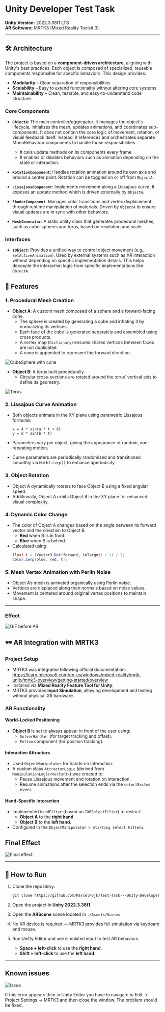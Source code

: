 # Unity Developer Test Task

**Unity Version:** 2022.3.38f1 LTS  
**AR Software:** MRTK3 (Mixed Reality Toolkit 3)

---

## 🛠️ Architecture

The project is based on a **component-driven architecture**, aligning with Unity's best practices. Each object is composed of specialized, reusable components responsible for specific behaviors. This design provides:

* **Modularity** – Clear separation of responsibilities.
* **Scalability** – Easy to extend functionality without altering core systems.
* **Maintainability** – Clean, testable, and easy-to-understand code structure.

### Core Components

* **`ObjectA`**: The main controller/aggregator. It manages the object's lifecycle, initializes the mesh, updates animations, and coordinates sub-components. It does not contain the core logic of movement, rotation, or visual feedback itself. Instead, it references and orchestrates separate MonoBehaviour components to handle those responsibilities.

  * It calls update methods on its components every frame.
  * It enables or disables behaviors such as animation depending on the state or interaction.

* **`RotationComponent`**: Handles rotation animation around its own axis and around a center point. Rotation can be toggled on or off from `ObjectA`.

* **`LissajousComponent`**: Implements movement along a Lissajous curve. It exposes an update method which is driven externally by `ObjectA`.

* **`ShaderComponent`**: Manages color transitions and vertex displacement through runtime manipulation of materials. Driven by `ObjectA` to ensure visual updates are in sync with other behaviors.

* **`MeshGenerator`**: A static utility class that generates procedural meshes, such as cube-spheres and torus, based on resolution and scale.

### Interfaces

* **`IObject`**: Provides a unified way to control object movement (e.g., `SetActiveAnimation`). Used by external systems such as XR interaction without depending on specific implementation details. This helps decouple the interaction logic from specific implementations like `ObjectA`.


## 🚀 Features

### 1. Procedural Mesh Creation

- **Object A**: A custom mesh composed of a sphere and a forward-facing cone.
  - The sphere is created by generating a cube and inflating it by normalizing its vertices.
  - Each face of the cube is generated separately and assembled using cross products.
  - A vertex map (`Dictionary`) ensures shared vertices between faces are not duplicated.
  - A cone is appended to represent the forward direction.

![CubeSphere with cone](ReadmeMedia/CubeSphere_with_cone.png)

- **Object B**: A torus built procedurally.
  - Circular cross-sections are rotated around the torus’ vertical axis to define its geometry.

![Torus](ReadmeMedia/Torus.png)

### 2. Lissajous Curve Animation

- Both objects animate in the XY plane using parametric Lissajous formulas:
  ```
  x = A * sin(a * t + δ)
  y = B * sin(b * t)
  ```

- Parameters vary per object, giving the appearance of random, non-repeating motion.
- Curve parameters are periodically randomized and transitioned smoothly via `Mathf.Lerp()` to enhance aperiodicity.

### 3. Object Rotation

- Object A dynamically rotates to face Object B using a fixed angular speed.
- Additionally, Object A orbits Object B in the XY plane for enhanced visual complexity.

### 4. Dynamic Color Change

- The color of Object A changes based on the angle between its forward vector and the direction to Object B.
  - **Red** when B is in front.
  - **Blue** when B is behind.
- Calculated using:
  ```csharp
  float t = (Vector3.Dot(forward, toTarget) + 1) / 2;
  Color.Lerp(blue, red, t);
  ```

### 5. Mesh Vertex Animation with Perlin Noise

- Object A’s mesh is animated organically using Perlin noise.
- Vertices are displaced along their normals based on noise values.
- Movement is centered around original vertex positions to maintain shape.

---

### Effect

![GIF before AR](ReadmeMedia/Effect.gif)

## 🕶️ AR Integration with MRTK3

### Project Setup

- MRTK3 was integrated following official documentation:  
  https://learn.microsoft.com/en-us/windows/mixed-reality/mrtk-unity/mrtk3-overview/getting-started/overview
- Installed via **Mixed Reality Feature Tool for Unity**.
- MRTK3 provides **Input Simulation**, allowing development and testing without physical XR hardware.

### AR Functionality

#### World-Locked Positioning

- **Object B** is set to always appear in front of the user using:
  - `SolverHandler` (for target tracking and offset).
  - `Follow` component (for position tracking).

#### Interactive Attractors

- Used `ObjectManipulator` for hands-on interaction.
- A custom class `AttractorLogic` (derived from `ManipulationLogic<Vector3>`) was created to:
  - Pause Lissajous movement and rotation on interaction.
  - Resume animations after the selection ends via the `selectExited` event.

#### Hand-Specific Interaction

- Implemented `HandFilter` (based on `IXRSelectFilter`) to restrict:
  - **Object A** to the **right hand**.
  - **Object B** to the **left hand**.
- Configured in the `ObjectManipulator > Starting Select Filters`.

## Final Effect

![Final effect](ReadmeMedia/FinalEffect.gif)

---

## 🧪 How to Run

1. Clone the repository:
   ```bash
   git clone https://github.com/MarcelFojk/Test-Task---Unity-Developer.git
   ```

2. Open the project in **Unity 2022.3.38f1**.

3. Open the **ARScene** scene located in ```./Assets/Scenes```

4. No XR device is required — MRTK3 provides full simulation via keyboard and mouse.

5. Run Unitty Editor and use simulated input to test AR behaviors.
   - **Space + left-click** to use the **right hand**.
   - **Shift + left-click** to use the **left hand**.

---

## Known issues

![Issue](ReadmeMedia/Issue.png)

If this error appears then in Unity Editor you have to navigate to Edit -> Project Settings -> MRTK3 and then close the window. The problem should be fixed.
